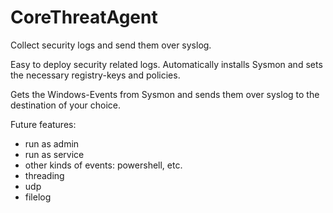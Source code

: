 # CoreThreatAgent
Collect security logs and send them over syslog.

Easy to deploy security related logs.
Automatically installs Sysmon and sets the necessary registry-keys and policies.

Gets the Windows-Events from Sysmon and sends them over syslog to the destination of your choice.



Future features:
- run as admin
- run as service
- other kinds of events: powershell, etc.
- threading
- udp
- filelog
